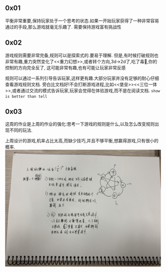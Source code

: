 ## 0x01
平衡非常重要,保持玩家处于一个思考的状态.如果一开始玩家获得了一种非常容易通过的手段,那么游戏就毫无乐趣了.
需要保持游戏富有挑战性

## 0x02
游戏规则需要非常完备,规则可以是探索式的.要易于理解.
但是,有时候打破规则也非常有趣,重力突然变化了<<重力幻想>>,或者转个方向,3d->2d了,吃了毒🍄️,你的控制的方向完全反了,
这可能非常有趣,也有可能让玩家非常反感

规则可以通过一系列引导告诉玩家,这样更有趣.大部分玩家并没有足够的耐心仔细查看游戏规则文档.
旁白比文档好!不会打断游戏进程,比如<<堡垒>><<三位一体>>,或者通过交流的模式告诉玩家,玩家会觉得在体验游戏,而不是在阅读文档.
`show is better than tell`

## 0x03

这周的作业是上周的作业的强化:思考一下游戏的规则是什么,以及怎么改变规则出现不同的玩法.

上周设计的游戏,机率占比太高,而缺少技巧,并且不够平衡,想赢得游戏,只有很小的概率.
<img src="pic_2.jpg" width="1024" hspace="0px" align="left" >
